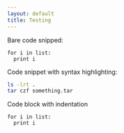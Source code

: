 ```yaml
---
layout: default
title: Testing 
---
```


Bare code snipped:

```
for i in list:
  print i
```

Code snippet with syntax highlighting:
```sh
ls -lrt .
tar czf something.tar 
```
Code block with indentation

    for i in list:
      print i
